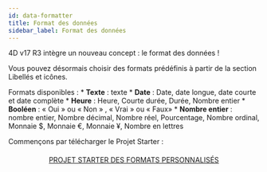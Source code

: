 ```yaml
---
id: data-formatter
title: Format des données
sidebar_label: Format des données
---
```

4D v17 R3 intègre un nouveau concept : le format des données !

Vous pouvez désormais choisir des formats prédéfinis à partir de la section Libellés et icônes.<div class = "tips"> 

Formats disponibles : * **Texte** : texte * **Date** : Date, date longue, date courte et date complète * **Heure** : Heure, Courte durée, Durée, Nombre entier * **Booléen** : « Oui » ou « Non » , « Vrai » ou « Faux» * **Nombre entier** : nombre entier, Nombre décimal, Nombre réel, Pourcentage, Nombre ordinal, Monnaie $, Monnaie €, Monnaie ¥, Nombre en lettres</div> 

Commençons par télécharger le Projet Starter :

<div style="text-align: center; margin-top: 20px">
  <p>
    

<a class="button"
href="../assets/data-formatter/BankingApp.zip">PROJET STARTER DES FORMATS PERSONNALISÉS</a>

  </p>
</div>